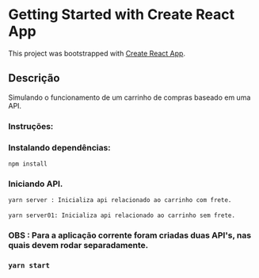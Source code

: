 # Getting Started with Create React App

This project was bootstrapped with [Create React App](https://github.com/facebook/create-react-app).

## Descrição

Simulando o funcionamento de um carrinho de compras baseado em uma API.

### Instruções:
### Instalando dependências:
`npm install`
### Iniciando API.
`yarn server : Inicializa api relacionado ao carrinho com frete.`<br/><br/>
`yarn server01: Inicializa api relacionado ao carrinho sem frete.`
### OBS : Para a aplicação corrente foram criadas duas API's, nas quais devem rodar separadamente.

### `yarn start`
